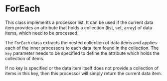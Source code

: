 ForEach
=======

This class implements a processor list. It can be used if the current
data item provides an attribute that holds a collection (list, set, array)
of data items, which need to be processed.

The `ForEach` class extracts the nested collection of data items and
applies each of the inner processors to each data item found in the
collection. The `key` parameter needs to be specified to define the
attribute which holds the collection of items.

If no key is specified or the data item itself does not provide a
collection of items in this key, then this processor will simply return 
the current data item.


